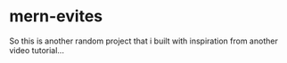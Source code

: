 # mern-evites
So this is another random project that i built with inspiration from another video tutorial... 
